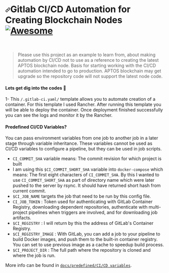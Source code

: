  <h1 dir="auto"><a id="user-content-awesome-substrate-" class="anchor" aria-hidden="true" href="#awesome-substrate-"><svg class="octicon octicon-link" viewBox="0 0 16 16" version="1.1" width="16" height="16" aria-hidden="true"><path fill-rule="evenodd" d="M7.775 3.275a.75.75 0 001.06 1.06l1.25-1.25a2 2 0 112.83 2.83l-2.5 2.5a2 2 0 01-2.83 0 .75.75 0 00-1.06 1.06 3.5 3.5 0 004.95 0l2.5-2.5a3.5 3.5 0 00-4.95-4.95l-1.25 1.25zm-4.69 9.64a2 2 0 010-2.83l2.5-2.5a2 2 0 012.83 0 .75.75 0 001.06-1.06 3.5 3.5 0 00-4.95 0l-2.5 2.5a3.5 3.5 0 004.95 4.95l1.25-1.25a.75.75 0 00-1.06-1.06l-1.25 1.25a2 2 0 01-2.83 0z"></path></svg></a>Gitlab CI/CD Automation for Creating Blockchain Nodes <a href="https://awesome.re" rel="nofollow"><img src="https://camo.githubusercontent.com/3cbfaa1f947ec978205547180a7363399d2aec652c87f91cf4a6f1f332ca610b/68747470733a2f2f617765736f6d652e72652f62616467652d666c61742e737667" alt="Awesome" data-canonical-src="https://awesome.re/badge-flat.svg" style="max-width: 100%;"></a></h1>                 
<br/>

<blockquote>
<p dir="auto">
Please use this project as an example to learn from, about making automation by CI/CD not to use as a reference to creating the latest APTOS blockchain node. Basis for starting working with the CI/CD automation intended to go to production. APTOS blockchain may get upgrade so the repository code will not support the latest node code.</p>
</blockquote>

#### Lets get dig into the codes <g-emoji class="g-emoji" alias="rocket" fallback-src="https://github.githubassets.com/images/icons/emoji/unicode/1f680.png">🚀</g-emoji>

1- This <code>/.gitlab-ci.yaml/</code> template allows you to automate creation of a container. For this template I used Rancher. After running this template you will be
able to deploy the container. Once deployment finished successfully you can see the logs and monitor it by the Rancher.

#### Predefined CI/CD Variables?

You can pass environment variables from one job to another job in a later stage through variable inheritance. These variables cannot be used as CI/CD variables to configure a pipeline, but they can be used in job scripts.

* <code>CI_COMMIT_SHA</code> variable means: The commit revision for which project is built
* I am using this <code>$CI_COMMIT_SHORT_SHA</code> variable into <code>docker-compose</code> which means: The first eight characters of <code>CI_COMMIT_SHA</code>. By this I wanted to use <code>CI_COMMIT_SHORT_SHA</code> as part of directory name which were later pushed to the server by rsync. It should have returned short hash from current commit.
* <code>$CI_JOB_NAME</code> targets the job that need to be run by this config file.                                          
* <code>CI_JOB_TOKEN</code> : Token used for authenticating with GitLab Container Registry, downloading dependent repositories, authenticate with multi-project pipelines when triggers are involved, and for downloading job artifacts.                                            
* <code>$CI_REGISTRY</code> : I will return by this the address of GitLab's Container Registry.
* <code>$CI_REGISTRY_IMAGE</code> : With GitLab, you can add a job to your pipeline to build Docker images, and push them to the built-in container registry. You can set to use previous image as a cache to speedup build process.
* <code>$CI_PROJECT_DIR</code> : The full path where the repository is cloned and where the job is run.

<p dir="auto">More info can be found in <a href="https://gitlab.pavlovia.org/help/ci/variables/README.md"><code>docs/predefined/CI/CD variables</code></a>.</p>

